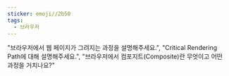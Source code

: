 ```yaml
---
sticker: emoji//2b50
tags:
  - 브라우저
---
```

"브라우저에서 웹 페이지가 그려지는 과정을 설명해주세요.", "Critical Rendering Path에 대해 설명해주세요.", "브라우저에서 컴포지트(Composite)란 무엇이고 어떤 과정을 거치나요?"

